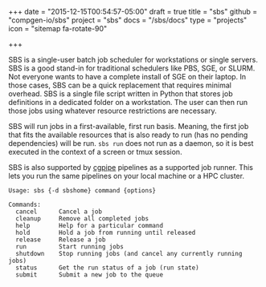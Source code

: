 +++
date = "2015-12-15T00:54:57-05:00"
draft = true
title = "sbs"
github = "compgen-io/sbs"
project = "sbs"
docs = "/sbs/docs"
type = "projects"
icon = "sitemap fa-rotate-90"

+++

SBS is a single-user batch job scheduler for workstations or single servers. SBS is a good stand-in for
traditional schedulers like PBS, SGE, or SLURM. Not everyone wants to have a complete install of SGE on
their laptop. In those cases, SBS can be a quick replacement that requires minimal overhead. SBS is a 
single file script written in Python that stores job definitions in a dedicated folder on a workstation.
The user can then run those jobs using whatever resource restrictions are necessary.

SBS will run jobs in a first-available, first run basis. Meaning, the first job that fits the available
resources that is also ready to run (has no pending dependencies) will be run. `sbs run` does not run
as a daemon, so it is best executed in the context of a screen or tmux session.

SBS is also supported by [cgpipe](/cgpipe) pipelines as a supported job runner. This lets you run the
same pipelines on your local machine or a HPC cluster.

    Usage: sbs {-d sbshome} command {options}

    Commands:
      cancel      Cancel a job
      cleanup     Remove all completed jobs
      help        Help for a particular command
      hold        Hold a job from running until released
      release     Release a job
      run         Start running jobs
      shutdown    Stop running jobs (and cancel any currently running jobs)
      status      Get the run status of a job (run state)
      submit      Submit a new job to the queue



